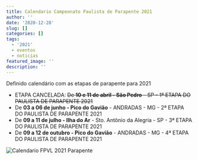 ```yaml
---
title: Calendario Campeonato Paulista de Parapente 2021
author: ''
date: '2020-12-28'
slug: []
categories: []
tags:
  - '2021'
  - eventos
  - noticias
featured_image: ''
description: ''
---
```


Definido calendário com as etapas de parapente para 2021

- ETAPA CANCELADA: ~~De **10 e 11 de abril - São Pedro** – SP - 1ª ETAPA DO PAULISTA DE PARAPENTE 2021~~
- De **03 a 06 de junho - Pico do Gavião** - ANDRADAS - MG - 2ª ETAPA DO PAULISTA DE PARAPENTE 2021
- De **09 a 11 de julho  - Ilha do Ar** - Sto. Antônio da Alegria - SP - 3ª ETAPA DO PAULISTA DE PARAPENTE 2021
- De **09 a 12 de outubro - Pico do Gavião** - ANDRADAS - MG - 4ª ETAPA DO PAULISTA DE PARAPENTE 2021

![](/images/calendario_fpvl_2021_parapente_paraglider.jpg "Calendario FPVL 2021 Parapente")